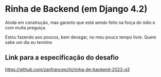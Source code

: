 # Rinha de Backend (em Django 4.2)

Ainda em construção, mas garanto que está sendo feito na força do ódio e com muita preguiça.

Estou fazendo aos poucos, bem devagar, no meu pouco tempo livre. Quem sabe um dia eu termino

## Link para a especificação do desafio

<https://github.com/zanfranceschi/rinha-de-backend-2023-q3>
